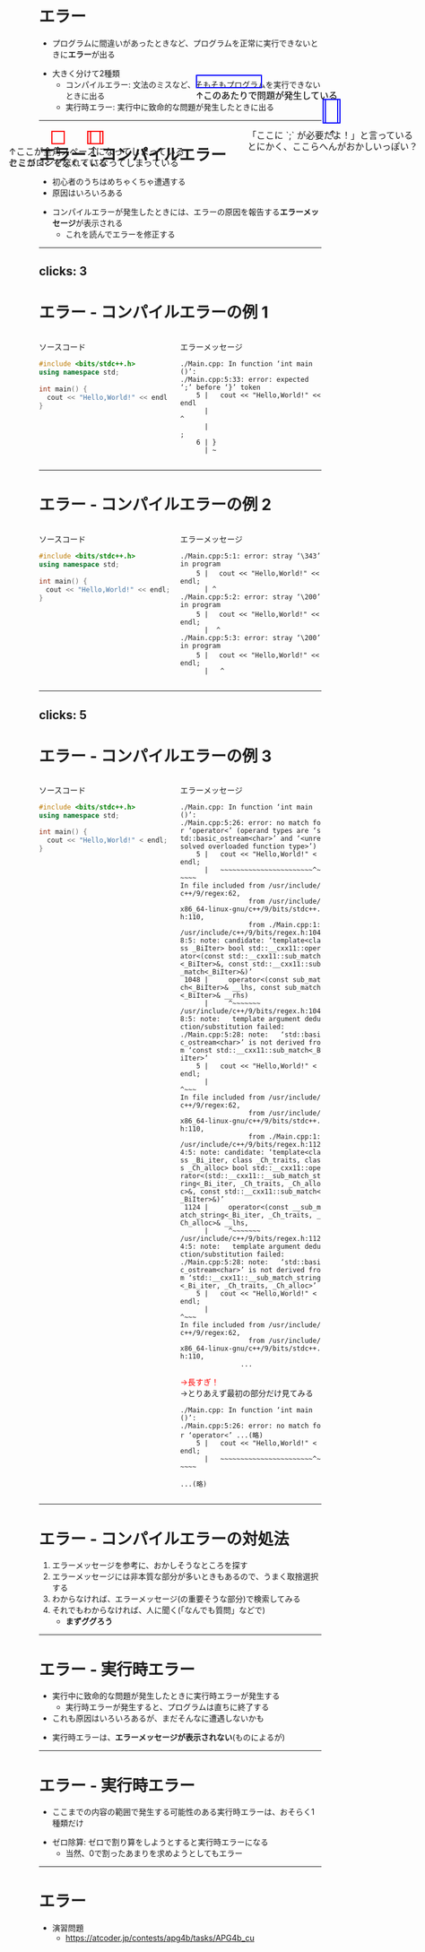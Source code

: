# エラー

- プログラムに間違いがあったときなど、プログラムを正常に実行できないときに**エラー**が出る

+ 大きく分けて2種類
  - コンパイルエラー: 文法のミスなど、そもそもプログラムを実行できないときに出る
  - 実行時エラー: 実行中に致命的な問題が発生したときに出る

---

# エラー - コンパイルエラー

- 初心者のうちはめちゃくちゃ遭遇する
- 原因はいろいろある

+ コンパイルエラーが発生したときには、エラーの原因を報告する**エラーメッセージ**が表示される
  + これを読んでエラーを修正する

---
clicks: 3
---

# エラー - コンパイルエラーの例 1

<div id="table">

<div id="cpp-sec">

ソースコード

```cpp
#include <bits/stdc++.h>
using namespace std;
 
int main() {
  cout << "Hello,World!" << endl
}
```

</div>

<div id="message-sec">

エラーメッセージ

<div id="code-text">

```text
./Main.cpp: In function ‘int main()’:
./Main.cpp:5:33: error: expected ‘;’ before ‘}’ token
    5 |   cout << "Hello,World!" << endl
      |                                 ^
      |                                 ;
    6 | }
      | ~                                
```

</div>
</div>

</div>

<div v-click="1" id="message-part-sec" class="small-shadow">
<div id="message-part-box"></div>
<div v-click-hide="2">
↑このあたりで問題が発生している
</div>
</div>

<div v-click="2" id="message-detail-sec" class="small-shadow">
<div id="message-detail-box"></div>
「ここに `;` が必要だよ！」と言っている
</div>

<div v-click="3" id="problem-sec" class="small-shadow">
<div id="problem-box"></div>
<div>↑</div>
<div>セミコロンを忘れている</div>
</div>

<style>

#table {
  display: flex;
}

#cpp-sec, #message-sec {
  flex: 1;
}

#message-part-sec {
  position: absolute;
  top: 233px;
  left: 508px;

  font-size: 16px;
}

#message-part-box {
  height: 20px;
  width: 114px;

  border: 2px solid blue;
}

#message-detail-sec {
  position: absolute;
  top: 230px;
  left: 505px;

  font-size: 16px;
}

#message-detail-box {
  height: 120px;
  width: 390px;

  border: 2px solid orange;
  
  margin-bottom: 8px;
}

#problem-sec {
  position: absolute;
  top: 317px;
  left: 304px;

  display: flex;
  flex-direction: column;
  justify-content: center;
  align-items: center;

  font-size: 16px;
}

#problem-box {
  height: 16px;
  width: 16px;

  border: 2px solid red;
}

pre[class*='language-'] {
  width: fit-content;
}

#code-text .slidev-code {
  font-size: 12px  !important;
}

</style>

---

# エラー - コンパイルエラーの例 2

<div id="table">

<div id="cpp-sec">

ソースコード

```cpp
#include <bits/stdc++.h>
using namespace std;
 
int main() {
　cout << "Hello,World!" << endl;
}
```

</div>

<div id="message-sec">

エラーメッセージ

<div id="code-text">

```text
./Main.cpp:5:1: error: stray ‘\343’ in program
    5 | 　cout << "Hello,World!" << endl;
      | ^
./Main.cpp:5:2: error: stray ‘\200’ in program
    5 | 　cout << "Hello,World!" << endl;
      |  ^
./Main.cpp:5:3: error: stray ‘\200’ in program
    5 | 　cout << "Hello,World!" << endl;
      |   ^
```

</div>
</div>

</div>

<div v-click id="message-part-sec" class="small-shadow">
<div id="message-part-box"></div>
↑このあたりで問題が発生している
</div>

<div v-click id="problem-sec" class="small-shadow">
<div id="problem-box"></div>
↑ここが全角スペースになってしまっている
</div>

<style>

#table {
  display: flex;
}

#cpp-sec, #message-sec {
  flex: 1;
}

#message-part-sec {
  position: absolute;
  top: 215px;
  left: 508px;

  font-size: 16px;
}

#message-part-box {
  height: 20px;
  width: 114px;

  border: 2px solid blue;
}

#problem-sec {
  position: absolute;
  top: 317px;
  left: 76px;

  font-size: 16px;
}

#problem-box {
  height: 16px;
  width: 16px;

  border: 2px solid red;
}

pre[class*='language-'] {
  width: fit-content;
}

#code-text .slidev-code {
  font-size: 12px  !important;
}

</style>

---
clicks: 5
---

# エラー - コンパイルエラーの例 3

<div id="table">

<div id="cpp-sec">

ソースコード

```cpp
#include <bits/stdc++.h>
using namespace std;

int main() {
  cout << "Hello,World!" < endl;
}
```

</div>

<div id="message-sec">

エラーメッセージ

<div v-click-hide="1" id="code-text">

```text
./Main.cpp: In function ‘int main()’:
./Main.cpp:5:26: error: no match for ‘operator<’ (operand types are ‘std::basic_ostream<char>’ and ‘<unresolved overloaded function type>’)
    5 |   cout << "Hello,World!" < endl;
      |   ~~~~~~~~~~~~~~~~~~~~~~~^~~~~~
In file included from /usr/include/c++/9/regex:62,
                 from /usr/include/x86_64-linux-gnu/c++/9/bits/stdc++.h:110,
                 from ./Main.cpp:1:
/usr/include/c++/9/bits/regex.h:1048:5: note: candidate: ‘template<class _BiIter> bool std::__cxx11::operator<(const std::__cxx11::sub_match<_BiIter>&, const std::__cxx11::sub_match<_BiIter>&)’
 1048 |     operator<(const sub_match<_BiIter>& __lhs, const sub_match<_BiIter>& __rhs)
      |     ^~~~~~~~
/usr/include/c++/9/bits/regex.h:1048:5: note:   template argument deduction/substitution failed:
./Main.cpp:5:28: note:   ‘std::basic_ostream<char>’ is not derived from ‘const std::__cxx11::sub_match<_BiIter>’
    5 |   cout << "Hello,World!" < endl;
      |                            ^~~~
In file included from /usr/include/c++/9/regex:62,
                 from /usr/include/x86_64-linux-gnu/c++/9/bits/stdc++.h:110,
                 from ./Main.cpp:1:
/usr/include/c++/9/bits/regex.h:1124:5: note: candidate: ‘template<class _Bi_iter, class _Ch_traits, class _Ch_alloc> bool std::__cxx11::operator<(std::__cxx11::__sub_match_string<_Bi_iter, _Ch_traits, _Ch_alloc>&, const std::__cxx11::sub_match<_BiIter>&)’
 1124 |     operator<(const __sub_match_string<_Bi_iter, _Ch_traits, _Ch_alloc>& __lhs,
      |     ^~~~~~~~
/usr/include/c++/9/bits/regex.h:1124:5: note:   template argument deduction/substitution failed:
./Main.cpp:5:28: note:   ‘std::basic_ostream<char>’ is not derived from ‘std::__cxx11::__sub_match_string<_Bi_iter, _Ch_traits, _Ch_alloc>’
    5 |   cout << "Hello,World!" < endl;
      |                            ^~~~
In file included from /usr/include/c++/9/regex:62,
                 from /usr/include/x86_64-linux-gnu/c++/9/bits/stdc++.h:110,
               ...
```

</div>

<div v-click-hide="3">
<div v-click="1" style="color: red">
→長すぎ！
</div>
<div v-click="2">
→とりあえず最初の部分だけ見てみる
</div>
</div>

<div v-click="3" id="code-text">

```text
./Main.cpp: In function ‘int main()’:
./Main.cpp:5:26: error: no match for ‘operator<’ ...(略)
    5 |   cout << "Hello,World!" < endl;
      |   ~~~~~~~~~~~~~~~~~~~~~~~^~~~~~

...(略)
```

</div>

</div>

</div>

<div v-click="4" id="message-detail-sec" class="small-shadow">
<div id="message-detail-box"></div>
<div>↑</div>
<div>とにかく、ここらへんがおかしいっぽい？</div>
</div>

<div v-click="5" id="problem-sec" class="small-shadow">
<div id="problem-box"></div>
<div>↑</div>
<div>ここが &lt;&lt; でなく &lt; になってしまっている</div>
</div>

<style>

#table {
  display: flex;
}

#cpp-sec, #message-sec {
  flex: 1;
  word-break: break-all;
  min-width: 0;
}

#message-detail-sec {
  position: absolute;
  top: 258px;
  left: 600px;

  display: flex;
  flex-direction: column;
  justify-content: center;
  align-items: center;

  font-size: 16px;
}

#message-detail-box {
  height: 40px;
  width: 24px;

  border: 2px solid blue;
}

#problem-sec {
  position: absolute;
  top: 315px;
  left: 174px;

  display: flex;
  flex-direction: column;
  justify-content: center;
  align-items: center;

  font-size: 16px;
}

#problem-box {
  height: 20px;
  width: 20px;

  border: 2px solid red;
}

pre[class*='language-'] {
  width: fit-content;
}

#code-text .slidev-code {
  font-size: 12px  !important;
}

.slidev-vclick-hidden {
    block-size: 0;
}

</style>

---

# エラー - コンパイルエラーの対処法

1. エラーメッセージを参考に、おかしそうなところを探す
2. エラーメッセージには非本質な部分が多いときもあるので、うまく取捨選択する
3. わからなければ、エラーメッセージ(の重要そうな部分)で検索してみる
4. それでもわからなければ、人に聞く(「なんでも質問」などで)
    - **まずググろう**

---

# エラー - 実行時エラー

- 実行中に致命的な問題が発生したときに実行時エラーが発生する
  - 実行時エラーが発生すると、プログラムは直ちに終了する
- これも原因はいろいろあるが、まだそんなに遭遇しないかも

+ 実行時エラーは、**エラーメッセージが表示されない**(ものによるが)

---

# エラー - 実行時エラー

- ここまでの内容の範囲で発生する可能性のある実行時エラーは、おそらく1種類だけ

<v-click>

+ ゼロ除算: ゼロで割り算をしようとすると実行時エラーになる
  - 当然、0で割ったあまりを求めようとしてもエラー

</v-click>

---

# エラー

- 演習問題
  - https://atcoder.jp/contests/apg4b/tasks/APG4b_cu

